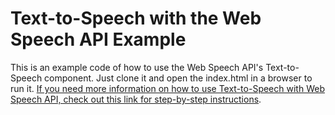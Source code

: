 # Text-to-Speech with the Web Speech API Example

This is an example code of how to use the Web Speech API's Text-to-Speech component. Just clone it and open the index.html in a browser to run it. [If you need more information on how to use Text-to-Speech with Web Speech API, check out this link for step-by-step instructions](https://masonreview.com/posts/exploring-text-to-speech-with-web/).


